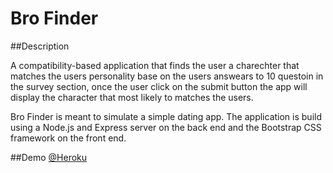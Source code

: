 # Bro Finder

##Description

A compatibility-based application that finds the user a charechter that matches the users personality base on the users answears to 10 questoin in the survey section, once the user click on the submit button the app will display the character that most likely to matches the users.

Bro Finder is meant to simulate a simple dating app. The application is build using a Node.js and Express server on the back end and the Bootstrap CSS framework on the front end.

##Demo
[@Heroku](https://thawing-bayou-38205.herokuapp.com/)
